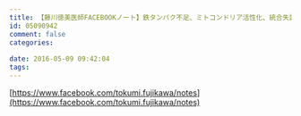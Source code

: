 ```yaml
---
title: 【藤川徳美医師FACEBOOKノート】鉄タンパク不足、ミトコンドリア活性化、統合失調症治療
id: 05090942
comment: false
categories:
   
date: 2016-05-09 09:42:04
tags:
---
```


[https://www.facebook.com/tokumi.fujikawa/notes](https://www.facebook.com/tokumi.fujikawa/notes)